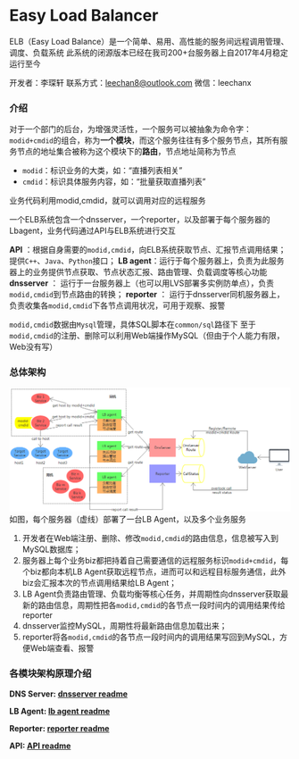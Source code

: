 # Easy Load Balancer

ELB（Easy Load Balance）是一个简单、易用、高性能的服务间远程调用管理、调度、负载系统
此系统的闭源版本已经在我司200+台服务器上自2017年4月稳定运行至今

开发者：李琛轩
联系方式：leechan8@outlook.com
微信：leechanx

### 介绍

对于一个部门的后台，为增强灵活性，一个服务可以被抽象为命令字：`modid+cmdid`的组合，称为**一个模块**，而这个服务往往有多个服务节点，其所有服务节点的地址集合被称为这个模块下的**路由**，节点地址简称为节点

- `modid`：标识业务的大类，如：“直播列表相关”
- `cmdid`：标识具体服务内容，如：“批量获取直播列表”

业务代码利用modid,cmdid，就可以调用对应的远程服务

一个ELB系统包含一个dnsserver，一个reporter，以及部署于每个服务器的Lbagent，业务代码通过API与ELB系统进行交互

**API** ：根据自身需要的`modid,cmdid`，向ELB系统获取节点、汇报节点调用结果；提供`C++`、`Java`、`Python`接口；
**LB agent**：运行于每个服务器上，负责为此服务器上的业务提供节点获取、节点状态汇报、路由管理、负载调度等核心功能
**dnsserver** ： 运行于一台服务器上（也可以用LVS部署多实例防单点），负责`modid,cmdid`到节点路由的转换；
**reporter** ： 运行于dnsserver同机服务器上，负责收集各`modid,cmdid`下各节点调用状况，可用于观察、报警

`modid,cmdid`数据由`Mysql`管理，具体SQL脚本在`common/sql`路径下
至于`modid,cmdid`的注册、删除可以利用Web端操作MySQL（但由于个人能力有限，Web没有写）


### 总体架构

![arch](pictures/arch.png)
如图，每个服务器（虚线）部署了一台LB Agent，以及多个业务服务

1. 开发者在Web端注册、删除、修改`modid,cmdid`的路由信息，信息被写入到MySQL数据库；
2. 服务器上每个业务biz都把持着自己需要通信的远程服务标识`modid+cmdid`，每个biz都向本机LB Agent获取远程节点，进而可以和远程目标服务通信，此外biz会汇报本次的节点调用结果给LB Agent；
3. LB Agent负责路由管理、负载均衡等核心任务，并周期性向dnsserver获取最新的路由信息，周期性把各`modid,cmdid`的各节点一段时间内的调用结果传给reporter
4. dnsserver监控MySQL，周期性将最新路由信息加载出来；
5. reporter将各`modid,cmdid`的各节点一段时间内的调用结果写回到MySQL，方便Web端查看、报警


### 各模块架构原理介绍
**DNS Server: [dnsserver readme][1]**

[1]: https://github.com/LeechanX/Easy-Load-Balancer/blob/master/dnsserver/README.md

**LB Agent: [lb agent readme][2]**

[2]: https://github.com/LeechanX/Easy-Load-Balancer/blob/master/lbagent/README.md

**Reporter: [reporter readme][3]**

[3]: https://github.com/LeechanX/Easy-Load-Balancer/blob/master/reporter/README.md

**API: [API readme][4]**

[4]: https://github.com/LeechanX/Easy-Load-Balancer/blob/master/api/README.md
